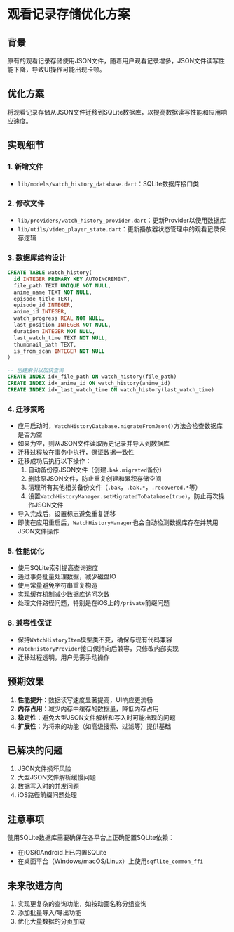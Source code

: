 # 观看记录存储优化方案

## 背景

原有的观看记录存储使用JSON文件，随着用户观看记录增多，JSON文件读写性能下降，导致UI操作可能出现卡顿。

## 优化方案

将观看记录存储从JSON文件迁移到SQLite数据库，以提高数据读写性能和应用响应速度。

## 实现细节

### 1. 新增文件

- `lib/models/watch_history_database.dart`：SQLite数据库接口类

### 2. 修改文件

- `lib/providers/watch_history_provider.dart`：更新Provider以使用数据库
- `lib/utils/video_player_state.dart`：更新播放器状态管理中的观看记录保存逻辑

### 3. 数据库结构设计

```sql
CREATE TABLE watch_history(
  id INTEGER PRIMARY KEY AUTOINCREMENT,
  file_path TEXT UNIQUE NOT NULL,
  anime_name TEXT NOT NULL,
  episode_title TEXT,
  episode_id INTEGER,
  anime_id INTEGER,
  watch_progress REAL NOT NULL,
  last_position INTEGER NOT NULL,
  duration INTEGER NOT NULL,
  last_watch_time TEXT NOT NULL,
  thumbnail_path TEXT,
  is_from_scan INTEGER NOT NULL
)

-- 创建索引以加快查询
CREATE INDEX idx_file_path ON watch_history(file_path)
CREATE INDEX idx_anime_id ON watch_history(anime_id)
CREATE INDEX idx_last_watch_time ON watch_history(last_watch_time)
```

### 4. 迁移策略

- 应用启动时，`WatchHistoryDatabase.migrateFromJson()`方法会检查数据库是否为空
- 如果为空，则从JSON文件读取历史记录并导入到数据库
- 迁移过程放在事务中执行，保证数据一致性
- 迁移成功后执行以下操作：
  1. 自动备份原JSON文件（创建`.bak.migrated`备份）
  2. 删除原JSON文件，防止重复创建和累积存储空间
  3. 清理所有其他相关备份文件（`.bak`，`.bak.*`，`.recovered.*`等）
  4. 设置`WatchHistoryManager.setMigratedToDatabase(true)`，防止再次操作JSON文件
- 导入完成后，设置标志避免重复迁移
- 即使在应用重启后，`WatchHistoryManager`也会自动检测数据库存在并禁用JSON文件操作

### 5. 性能优化

- 使用SQLite索引提高查询速度
- 通过事务批量处理数据，减少磁盘IO
- 使用常量避免字符串重复构造
- 实现缓存机制减少数据库访问次数
- 处理文件路径问题，特别是在iOS上的`/private`前缀问题

### 6. 兼容性保证

- 保持`WatchHistoryItem`模型类不变，确保与现有代码兼容
- `WatchHistoryProvider`接口保持向后兼容，只修改内部实现
- 迁移过程透明，用户无需手动操作

## 预期效果

1. **性能提升**：数据读写速度显著提高，UI响应更流畅
2. **内存占用**：减少内存中缓存的数据量，降低内存占用
3. **稳定性**：避免大型JSON文件解析和写入时可能出现的问题
4. **扩展性**：为将来的功能（如高级搜索、过滤等）提供基础

## 已解决的问题

1. JSON文件损坏风险
2. 大型JSON文件解析缓慢问题
3. 数据写入时的并发问题
4. iOS路径前缀问题处理

## 注意事项

使用SQLite数据库需要确保在各平台上正确配置SQLite依赖：
- 在iOS和Android上已内置SQLite
- 在桌面平台（Windows/macOS/Linux）上使用`sqflite_common_ffi`

## 未来改进方向

1. 实现更复杂的查询功能，如按动画名称分组查询
2. 添加批量导入/导出功能
3. 优化大量数据的分页加载 